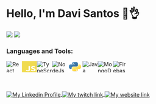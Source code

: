 # Hello, I'm Davi Santos 🙂👌
<p>
  <img height="160em" src="https://github-readme-stats.vercel.app/api?username=BorrachaFox&show_icons=true&theme=dark&include_all_commits=false&count_private=true"/>
  <img height="160em" src="https://github-readme-stats.vercel.app/api/top-langs/?username=BorrachaFox&layout=compact&langs_count=7&theme=dark"/>
</p>

### Languages and Tools:
<div style="display: flex; justify-items: center;">
  <img align="center" alt="React" height="30" width="40" src="https://cdn.jsdelivr.net/gh/devicons/devicon/icons/react/react-original.svg" />
  <img align="center" alt="JavaScript" height="30" width="40" src="https://raw.githubusercontent.com/devicons/devicon/master/icons/javascript/javascript-plain.svg">
  <img align="center" alt="TypeScript" height="30" width="40" src="https://cdn.jsdelivr.net/gh/devicons/devicon/icons/typescript/typescript-original.svg" />
  <img align="center" alt="NodeJs" height="30" width="40" src="https://cdn.jsdelivr.net/gh/devicons/devicon/icons/nodejs/nodejs-original.svg" />
  <img align="center" alt="Python" height="30" width="40" src="https://raw.githubusercontent.com/devicons/devicon/master/icons/python/python-original.svg">
  <img align="center" alt="Java" height="30" width="40" src="https://cdn.jsdelivr.net/gh/devicons/devicon/icons/java/java-original.svg" />
  <img align="center" alt="MongoDB" height="30" width="40" src="https://cdn.jsdelivr.net/gh/devicons/devicon/icons/mongodb/mongodb-plain.svg" />
  <img align="center" alt="Firebase" height="30" width="40" src="https://cdn.jsdelivr.net/gh/devicons/devicon/icons/firebase/firebase-plain.svg" />
</div>
<br><br>
<p>
  <a href="https://www.linkedin.com/in/davisantos04/" target="blank">
    <img align="center" src="https://img.shields.io/badge/LinkedIn-0077B5?style=for-the-badge&logoColor=white" alt="My Linkedin Profile" />
  </a>
  <a href="https://www.twitch.tv/borrachads" target="blank">
    <img align="center" src="https://img.shields.io/badge/Twitch-8e42fe?style=for-the-badge&logoColor=white" alt="My twitch link" />
  </a>
  <a href="https://portifolio-pi-one-98.vercel.app/" target="blank">
    <img align="center" src="https://img.shields.io/badge/Website-4B5043?style=for-the-badge&logoColor=white" alt="My website link" />
  </a>
</p>
